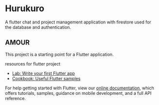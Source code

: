 # Hurukuro

A flutter chat and project management application with firestore used for the database and authentication.

## AMOUR

This project is a starting point for a Flutter application.

 resources for flutter  project

- [Lab: Write your first Flutter app](https://flutter.dev/docs/get-started/codelab)
- [Cookbook: Useful Flutter samples](https://flutter.dev/docs/cookbook)

For help getting started with Flutter, view our
[online documentation](https://flutter.dev/docs), which offers tutorials,
samples, guidance on mobile development, and a full API reference.
